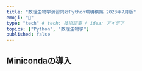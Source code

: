 ```yaml
---
title: "数理生物学演習向けPython環境構築 2023年7月版"
emoji: "💬"
type: "tech" # tech: 技術記事 / idea: アイデア
topics: ["Python", "数理生物学"]
published: false
---
```


## Minicondaの導入